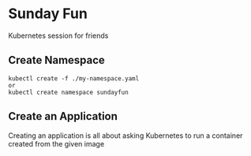 # Sunday Fun
Kubernetes session for friends

## Create Namespace
```
kubectl create -f ./my-namespace.yaml
or
kubectl create namespace sundayfun
```

## Create an Application
Creating an application is all about asking Kubernetes to run a container created from the given image



